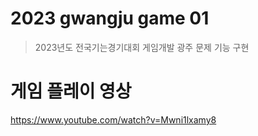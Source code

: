 # 2023 gwangju game 01
 >2023년도 전국기는경기대회 게임개발 광주 문제 기능 구현
# 게임 플레이 영상 
 https://www.youtube.com/watch?v=Mwni1lxamy8